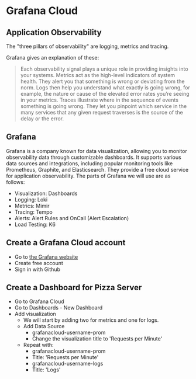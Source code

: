 # Grafana Cloud

## Application Observability

The "three pillars of observability" are logging, metrics and tracing.

Grafana gives an explanation of these:

> Each observability signal plays a unique role in providing insights into your systems. Metrics act as the high-level indicators of system health. They alert you that something is wrong or deviating from the norm. Logs then help you understand what exactly is going wrong, for example, the nature or cause of the elevated error rates you’re seeing in your metrics. Traces illustrate where in the sequence of events something is going wrong. They let you pinpoint which service in the many services that any given request traverses is the source of the delay or the error.

## Grafana

Grafana is a company known for data visualization, allowing you to monitor observability data through customizable dashboards. It supports various data sources and integrations, including popular monitoring tools like Prometheus, Graphite, and Elasticsearch.
They provide a free cloud service for application observability. The parts of Grafana we will use are as follows:

- Visualization: Dashboards
- Logging: Loki
- Metrics: Mimir
- Tracing: Tempo
- Alerts: Alert Rules and OnCall (Alert Escalation)
- Load Testing: K6

## Create a Grafana Cloud account

- Go to [the Grafana website](https://grafana.com/)
- Create free account
- Sign in with Github

## Create a Dashboard for Pizza Server

- Go to Grafana Cloud
- Go to Dashboards - New Dashboard
- Add visualization
  - We will start by adding two for metrics and one for logs.
  - Add Data Source
    - grafanacloud-username-prom
    - Change the visualization title to 'Requests per Minute'
  - Repeat with:
    - grafanacloud-username-prom
    - Title: 'Requests per Minute'
    - grafanacloud-username-logs
    - Title: 'Logs'
